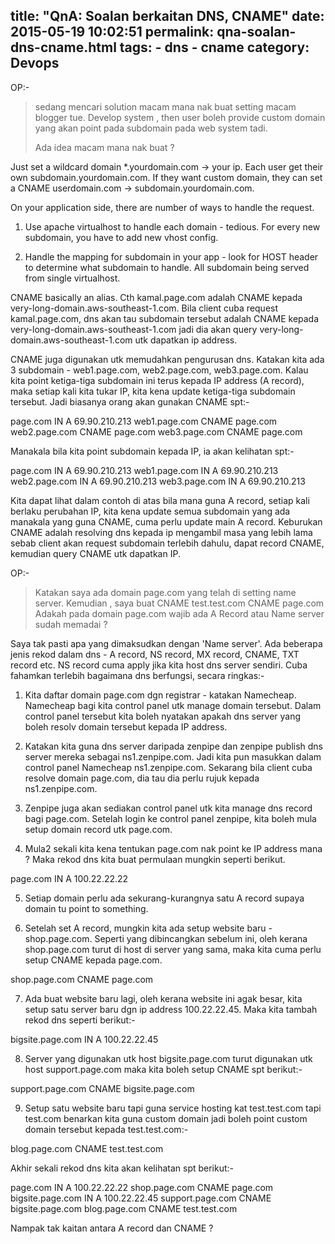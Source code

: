 title: "QnA: Soalan berkaitan DNS, CNAME"
date: 2015-05-19 10:02:51
permalink: qna-soalan-dns-cname.html
tags:
    - dns
    - cname
category: Devops
---

OP:-
> sedang mencari solution macam mana nak buat setting macam blogger tue.
> Develop system , then user boleh provide custom domain yang akan point pada subdomain pada web system tadi.
>
> Ada idea macam mana nak buat ?

Just set a wildcard domain *.yourdomain.com -> your ip. Each user get their own subdomain.yourdomain.com. If they want custom domain, they can set a CNAME userdomain.com -> subdomain.yourdomain.com.

On your application side, there are number of ways to handle the request.

1. Use apache virtualhost to handle each domain - tedious. For every new subdomain, you have to add new vhost config.

2. Handle the mapping for subdomain in your app - look for HOST header to determine what subdomain to handle. All subdomain being served from single virtualhost.

CNAME basically an alias. Cth kamal.page.com adalah CNAME kepada very-long-domain.aws-southeast-1.com. Bila client cuba request kamal.page.com, dns akan tau subdomain tersebut adalah CNAME kepada very-long-domain.aws-southeast-1.com jadi dia akan query very-long-domain.aws-southeast-1.com utk dapatkan ip address.

CNAME juga digunakan utk memudahkan pengurusan dns. Katakan kita ada 3 subdomain - web1.page.com, web2.page.com, web3.page.com. Kalau kita point ketiga-tiga subdomain ini terus kepada IP address (A record), maka setiap kali kita tukar IP, kita kena update ketiga-tiga subdomain tersebut. Jadi biasanya orang akan gunakan CNAME spt:-

page.com IN A 69.90.210.213
web1.page.com CNAME page.com
web2.page.com CNAME page.com
web3.page.com CNAME page.com

Manakala bila kita point subdomain kepada IP, ia akan kelihatan spt:-

page.com IN A 69.90.210.213
web1.page.com IN A 69.90.210.213
web2.page.com IN A 69.90.210.213
web3.page.com IN A 69.90.210.213

Kita dapat lihat dalam contoh di atas bila mana guna A record, setiap kali berlaku perubahan IP, kita kena update semua subdomain yang ada manakala yang guna CNAME, cuma perlu update main A record. Keburukan CNAME adalah resolving dns kepada ip mengambil masa yang lebih lama sebab client akan request subdomain terlebih dahulu, dapat record CNAME, kemudian query CNAME utk dapatkan IP.

OP:-
> Katakan saya ada domain page.com yang telah di setting name server.
> Kemudian , saya buat CNAME
> test.test.com CNAME page.com
> Adakah pada domain page.com wajib ada A Record atau Name server sudah memadai ?

Saya tak pasti apa yang dimaksudkan dengan 'Name server'. Ada beberapa jenis rekod dalam dns - A record, NS record, MX record, CNAME, TXT record etc. NS record cuma apply jika kita host dns server sendiri. Cuba fahamkan terlebih bagaimana dns berfungsi, secara ringkas:-

1. Kita daftar domain page.com dgn registrar - katakan Namecheap. Namecheap bagi kita control panel utk manage domain tersebut. Dalam control panel tersebut kita boleh nyatakan apakah dns server yang boleh resolv domain tersebut kepada IP address.

2. Katakan kita guna dns server daripada zenpipe dan zenpipe publish dns server mereka sebagai ns1.zenpipe.com. Jadi kita pun masukkan dalam control panel Namecheap ns1.zenpipe.com. Sekarang bila client cuba resolve domain page.com, dia tau dia perlu rujuk kepada ns1.zenpipe.com.

3. Zenpipe juga akan sediakan control panel utk kita manage dns record bagi page.com. Setelah login ke control panel zenpipe, kita boleh mula setup domain record utk page.com.

4. Mula2 sekali kita kena tentukan page.com nak point ke IP address mana ? Maka rekod dns kita buat permulaan mungkin seperti berikut.

page.com IN A 100.22.22.22

5. Setiap domain perlu ada sekurang-kurangnya satu A record supaya domain tu point to something.

6. Setelah set A record, mungkin kita ada setup website baru - shop.page.com. Seperti yang dibincangkan sebelum ini, oleh kerana shop.page.com turut di host di server yang sama, maka kita cuma perlu setup CNAME kepada page.com.

shop.page.com CNAME page.com

7. Ada buat website baru lagi, oleh kerana website ini agak besar, kita setup satu server baru dgn ip address 100.22.22.45. Maka kita tambah rekod dns seperti berikut:-

bigsite.page.com IN A 100.22.22.45

8. Server yang digunakan utk host bigsite.page.com turut digunakan utk host support.page.com maka kita boleh setup CNAME spt berikut:-

support.page.com CNAME bigsite.page.com

9. Setup satu website baru tapi guna service hosting kat test.test.com tapi test.com benarkan kita guna custom domain jadi boleh point custom domain tersebut kepada test.test.com:-

blog.page.com CNAME test.test.com

Akhir sekali rekod dns kita akan kelihatan spt berikut:-

page.com IN A 100.22.22.22
shop.page.com CNAME page.com
bigsite.page.com IN A 100.22.22.45
support.page.com CNAME bigsite.page.com
blog.page.com CNAME test.test.com

Nampak tak kaitan antara A record dan CNAME ?
